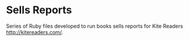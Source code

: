 Sells Reports
=====
Series of Ruby files developed to run books sells reports for Kite Readers http://kitereaders.com/. 
